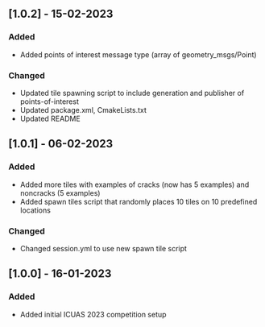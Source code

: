 ## [1.0.2] - 15-02-2023
 
### Added
   
- Added points of interest message type (array of geometry_msgs/Point)

### Changed
- Updated tile spawning script to include generation and publisher of points-of-interest
- Updated package.xml, CmakeLists.txt
- Updated README

## [1.0.1] - 06-02-2023
 
### Added
   
- Added more tiles with examples of cracks (now has 5 examples) and noncracks (5 examples)
- Added spawn tiles script that randomly places 10 tiles on 10 predefined locations

### Changed

- Changed session.yml to use new spawn tile script


## [1.0.0] - 16-01-2023
 
### Added
   
- Added initial ICUAS 2023 competition setup
